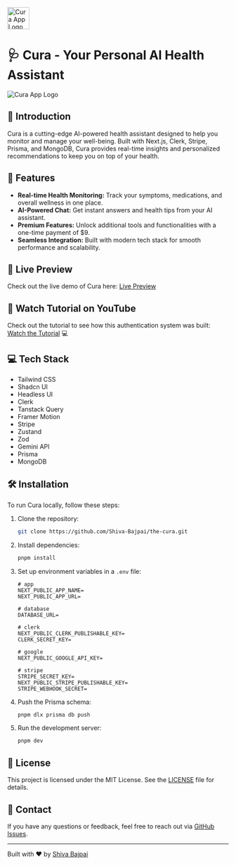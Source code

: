 <img src="https://github.com/user-attachments/assets/c3b89ac6-7a45-4e73-8d34-5d379cef2c69" alt="Cura App Logo" width="50" height="50">

# 🩺 Cura - Your Personal AI Health Assistant

<img src="https://github.com/user-attachments/assets/deab03fd-4234-44c3-a6ad-484c4a1a02a1" alt="Cura App Logo">

## 🌟 Introduction
Cura is a cutting-edge AI-powered health assistant designed to help you monitor and manage your well-being. Built with Next.js, Clerk, Stripe, Prisma, and MongoDB, Cura provides real-time insights and personalized recommendations to keep you on top of your health.

## 🚀 Features

- **Real-time Health Monitoring:** Track your symptoms, medications, and overall wellness in one place.
- **AI-Powered Chat:** Get instant answers and health tips from your AI assistant.
- **Premium Features:** Unlock additional tools and functionalities with a one-time payment of $9.
- **Seamless Integration:** Built with modern tech stack for smooth performance and scalability.

## 🔗 Live Preview

Check out the live demo of Cura here: [Live Preview](http://cura-ai.vercel.app) <!-- Replace with your actual live preview link -->

## 🎥 Watch Tutorial on YouTube

Check out the tutorial to see how this authentication system was built: [Watch the Tutorial](https://youtu.be/kJBHPCJHWug?si=_hAOCqKsMKcyCxdU) 💻

## 💻 Tech Stack

* Tailwind CSS
* Shadcn UI
* Headless UI
* Clerk
* Tanstack Query
* Framer Motion
* Stripe
* Zustand
* Zod
* Gemini API
* Prisma 
* MongoDB

## 🛠️ Installation
To run Cura locally, follow these steps:

1. Clone the repository:
    ```bash
    git clone https://github.com/Shiva-Bajpai/the-cura.git
    ```
2. Install dependencies:
    ```bash
    pnpm install
    ```
3. Set up environment variables in a `.env` file:
      ```
     # app
    NEXT_PUBLIC_APP_NAME=
    NEXT_PUBLIC_APP_URL=
    
    # database
    DATABASE_URL=
    
    # clerk
    NEXT_PUBLIC_CLERK_PUBLISHABLE_KEY=
    CLERK_SECRET_KEY=
    
    # google
    NEXT_PUBLIC_GOOGLE_API_KEY=
    
    # stripe
    STRIPE_SECRET_KEY=
    NEXT_PUBLIC_STRIPE_PUBLISHABLE_KEY=
    STRIPE_WEBHOOK_SECRET=
    ```
4. Push the Prisma schema:
    ```bash
    pnpm dlx prisma db push
    ```
5. Run the development server:
    ```bash
    pnpm dev
    ```


## 📜 License
This project is licensed under the MIT License. See the [LICENSE](LICENSE) file for details.

## 💬 Contact
If you have any questions or feedback, feel free to reach out via [GitHub Issues](https://github.com/Shiva-Bajpai/The-Cura/issues).

---

Built with ❤️ by [Shiva Bajpai](https://github.com/Shiva-Bajpai)
